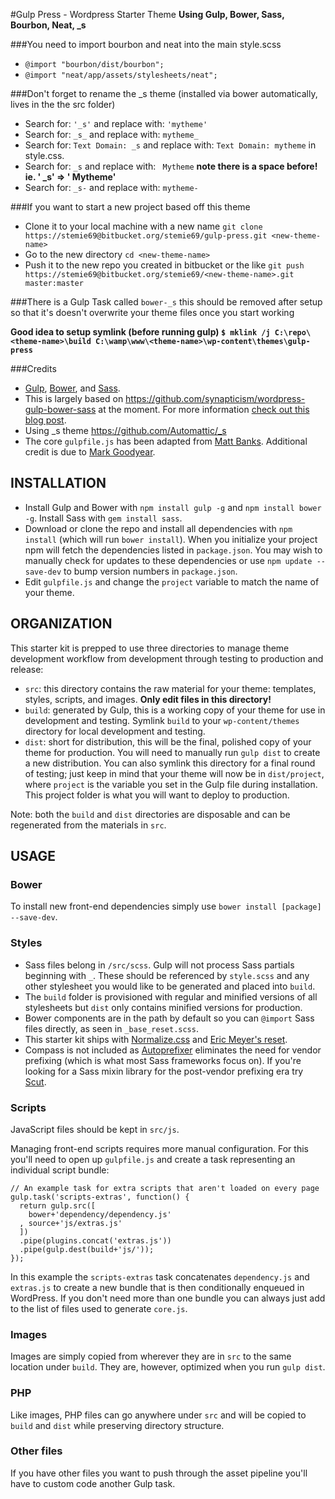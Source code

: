 #Gulp Press - Wordpress Starter Theme 
**Using Gulp, Bower, Sass, Bourbon, Neat, _s**

###You need to import bourbon and neat into the main style.scss
* `@import "bourbon/dist/bourbon";`
* `@import "neat/app/assets/stylesheets/neat";`

###Don't forget to rename the _s theme (installed via bower automatically, lives in the the src folder)
* Search for: `'_s'` and replace with: `'mytheme'`
* Search for: `_s_` and replace with: `mytheme_`
* Search for: `Text Domain: _s` and replace with: `Text Domain: mytheme` in style.css.
* Search for: `_s` and replace with: ` Mytheme` **note there is a space before! ie. ' _s' => ' Mytheme'**
* Search for: `_s-` and replace with: `mytheme-`

###If you want to start a new project based off this theme
* Clone it to your local machine with a new name `git clone https://stemie69@bitbucket.org/stemie69/gulp-press.git <new-theme-name>`
* Go to the new directory `cd <new-theme-name>`
* Push it to the new repo you created in bitbucket or the like `git push https://stemie69@bitbucket.org/stemie69/<new-theme-name>.git master:master`

###There is a Gulp Task called `bower-_s` this should be removed after setup so that it's doesn't overwrite your theme files once you start working

**Good idea to setup symlink (before running gulp) `$ mklink /j C:\repo\<theme-name>\build C:\wamp\www\<theme-name>\wp-content\themes\gulp-press`**

###Credits
* [Gulp](http://gulpjs.com/), [Bower](http://bower.io/), and [Sass](http://sass-lang.com/). 
* This is largely based on https://github.com/synapticism/wordpress-gulp-bower-sass at the moment. For more information [check out this blog post](http://synapticism.com/wordpress-theme-development-with-gulp-bower-and-sass/).
* Using _s theme https://github.com/Automattic/_s
* The core `gulpfile.js` has been adapted from [Matt Banks](http://mattbanks.me/gulp-wordpress-development/). Additional credit is due to [Mark Goodyear](http://markgoodyear.com/2014/01/getting-started-with-gulp/).



## INSTALLATION

* Install Gulp and Bower with `npm install gulp -g` and `npm install bower -g`. Install Sass with `gem install sass`.
* Download or clone the repo and install all dependencies with `npm install` (which will run `bower install`). When you initialize your project npm will fetch the dependencies listed in `package.json`. You may wish to manually check for updates to these dependencies or use `npm update --save-dev` to bump version numbers in `package.json`.
* Edit `gulpfile.js` and change the `project` variable to match the name of your theme.



## ORGANIZATION

This starter kit is prepped to use three directories to manage theme development workflow from development through testing to production and release:

* `src`: this directory contains the raw material for your theme: templates, styles, scripts, and images. **Only edit files in this directory!**
* `build`: generated by Gulp, this is a working copy of your theme for use in development and testing. Symlink `build` to your `wp-content/themes` directory for local development and testing.
* `dist`: short for distribution, this will be the final, polished copy of your theme for production. You will need to manually run `gulp dist` to create a new distribution. You can also symlink this directory for a final round of testing; just keep in mind that your theme will now be in `dist/project`, where `project` is the variable you set in the Gulp file during installation. This project folder is what you will want to deploy to production.

Note: both the `build` and `dist` directories are disposable and can be regenerated from the materials in `src`.



## USAGE

### Bower

To install new front-end dependencies simply use `bower install [package] --save-dev`.

### Styles

* Sass files belong in `/src/scss`. Gulp will not process Sass partials beginning with `_`. These should be referenced by `style.scss` and any other stylesheet you would like to be generated and placed into `build`.
* The `build` folder is provisioned with regular and minified versions of all stylesheets but `dist` only contains minified versions for production.
* Bower components are in the path by default so you can `@import` Sass files directly, as seen in `_base_reset.scss`.
* This starter kit ships with [Normalize.css](https://necolas.github.io/normalize.css/) and [Eric Meyer's reset](http://meyerweb.com/eric/tools/css/reset/).
* Compass is not included as [Autoprefixer](https://github.com/ai/autoprefixer) eliminates the need for vendor prefixing (which is what most Sass frameworks focus on). If you're looking for a Sass mixin library for the post-vendor prefixing era try [Scut](https://davidtheclark.github.io/scut/).

### Scripts

JavaScript files should be kept in `src/js`.

Managing front-end scripts requires more manual configuration. For this you'll need to open up `gulpfile.js` and create a task representing an individual script bundle:

```
// An example task for extra scripts that aren't loaded on every page
gulp.task('scripts-extras', function() {
  return gulp.src([
    bower+'dependency/dependency.js'
  , source+'js/extras.js'
  ])
  .pipe(plugins.concat('extras.js'))
  .pipe(gulp.dest(build+'js/'));
});
```

In this example the `scripts-extras` task concatenates `dependency.js` and `extras.js` to create a new bundle that is then conditionally enqueued in WordPress. If you don't need more than one bundle you can always just add to the list of files used to generate `core.js`.

### Images

Images are simply copied from wherever they are in `src` to the same location under `build`. They are, however, optimized when you run `gulp dist`.

### PHP

Like images, PHP files can go anywhere under `src` and will be copied to `build` and `dist` while preserving directory structure.

### Other files

If you have other files you want to push through the asset pipeline you'll have to custom code another Gulp task.
